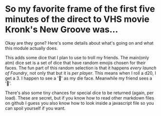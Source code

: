 # So my favorite frame of the first five minutes of the direct to VHS movie Kronk's New Groove was...

Okay are they gone? Here's some details about what's going on and what this module actually does.

This adds some dice that I plan to use to troll my friends. The main(only atm) dice set is a set of dice that have random emojis chosen for their faces. The fun part of this random selection is that it happens *every launch of Foundry*, not only that but it is *per player*. This means when I roll a d20, I get a 3. I happen to see a '📙' as my die face. Meanwhile my friend sees a '🧸'.

There's also some tiny chances for special dice to be returned (again, per load). These are secret, but if you know how to read other markdown files on github I guess you also know how to look inside a javascript file so you can spoil yourself if you want.